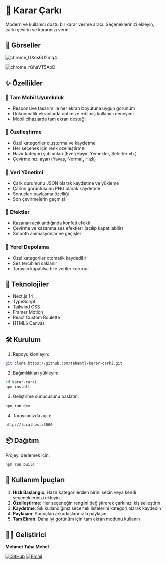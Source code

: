 # 🎯 Karar Çarkı

Modern ve kullanıcı dostu bir karar verme aracı. Seçeneklerinizi ekleyin, çarkı çevirin ve kararınızı verin!

## 📸 Görseller

![chrome_UXos6U2mq4](https://github.com/user-attachments/assets/bd5b13bd-2f75-45bd-a31a-9c3cae906fa6)

![chrome_rGhaVT5AoD](https://github.com/user-attachments/assets/59b1b415-c83e-4a5b-97b3-3dad12d9dd49)



## ✨ Özellikler

### 📱 Tam Mobil Uyumluluk
- Responsive tasarım ile her ekran boyutuna uygun görünüm
- Dokunmatik ekranlarda optimize edilmiş kullanıcı deneyimi
- Mobil cihazlarda tam ekran desteği

### 🎨 Özelleştirme
- Özel kategoriler oluşturma ve kaydetme
- Her seçenek için renk özelleştirme
- Hazır kategori şablonları (Evet/Hayır, Yemekler, Şehirler vb.)
- Çevirme hızı ayarı (Yavaş, Normal, Hızlı)

### 🔄 Veri Yönetimi
- Çark durumunu JSON olarak kaydetme ve yükleme
- Çarkın görüntüsünü PNG olarak kaydetme
- Sonuçları paylaşma özelliği
- Son çevirmelerin geçmişi

### 🎉 Efektler
- Kazanan açıklandığında konfeti efekti
- Çevirme ve kazanma ses efektleri (açılıp kapatılabilir)
- Smooth animasyonlar ve geçişler

### 💾 Yerel Depolama
- Özel kategoriler otomatik kaydedilir
- Ses tercihleri saklanır
- Tarayıcı kapatılsa bile veriler korunur

## 🚀 Teknolojiler

- Next.js 14
- TypeScript
- Tailwind CSS
- Framer Motion
- React Custom Roulette
- HTML5 Canvas

## 🛠️ Kurulum

1. Repoyu klonlayın:
```bash
git clone https://github.com/tahamhl/karar-carki.git
```

2. Bağımlılıkları yükleyin:
```bash
cd karar-carki
npm install
```

3. Geliştirme sunucusunu başlatın:
```bash
npm run dev
```

4. Tarayıcınızda açın:
```
http://localhost:3000
```

## 📦 Dağıtım

Projeyi derlemek için:
```bash
npm run build
```

## 🌟 Kullanım İpuçları

1. **Hızlı Başlangıç**: Hazır kategorilerden birini seçin veya kendi seçeneklerinizi ekleyin
2. **Özelleştirme**: Her seçeneğin rengini değiştirerek çarkınızı kişiselleştirin
3. **Kaydetme**: Sık kullandığınız seçenek listelerini kategori olarak kaydedin
4. **Paylaşım**: Sonuçları arkadaşlarınızla paylaşın
5. **Tam Ekran**: Daha iyi görünüm için tam ekran modunu kullanın

## 👨‍💻 Geliştirici

**Mehmet Taha Mehel**

[![GitHub](https://img.shields.io/badge/GitHub-tahamhl-black?style=flat&logo=github)](https://github.com/tahamhl)
[![Email](https://img.shields.io/badge/Email-tahamehel1%40gmail.com-red?style=flat&logo=gmail)](mailto:tahamehel1@gmail.com)
